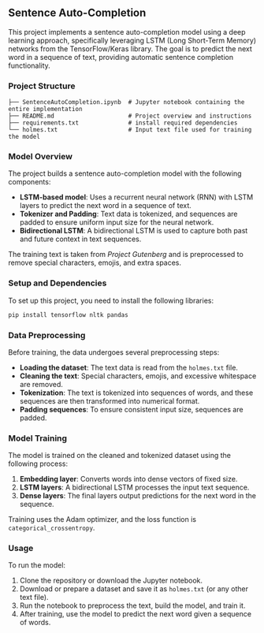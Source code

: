 ## Sentence Auto-Completion

This project implements a sentence auto-completion model using a deep learning approach, specifically leveraging LSTM (Long Short-Term Memory) networks from the TensorFlow/Keras library. The goal is to predict the next word in a sequence of text, providing automatic sentence completion functionality.

### Project Structure
```
├── SentenceAutoCompletion.ipynb  # Jupyter notebook containing the entire implementation
├── README.md                     # Project overview and instructions
├── requirements.txt              # install required dependencies
└── holmes.txt                    # Input text file used for training the model
```

### Model Overview

The project builds a sentence auto-completion model with the following components:
- **LSTM-based model**: Uses a recurrent neural network (RNN) with LSTM layers to predict the next word in a sequence of text.
- **Tokenizer and Padding**: Text data is tokenized, and sequences are padded to ensure uniform input size for the neural network.
- **Bidirectional LSTM**: A bidirectional LSTM is used to capture both past and future context in text sequences.
  
The training text is taken from *Project Gutenberg* and is preprocessed to remove special characters, emojis, and extra spaces.

### Setup and Dependencies

To set up this project, you need to install the following libraries:

```bash
pip install tensorflow nltk pandas
```

### Data Preprocessing

Before training, the data undergoes several preprocessing steps:
- **Loading the dataset**: The text data is read from the `holmes.txt` file.
- **Cleaning the text**: Special characters, emojis, and excessive whitespace are removed.
- **Tokenization**: The text is tokenized into sequences of words, and these sequences are then transformed into numerical format.
- **Padding sequences**: To ensure consistent input size, sequences are padded.

### Model Training

The model is trained on the cleaned and tokenized dataset using the following process:
1. **Embedding layer**: Converts words into dense vectors of fixed size.
2. **LSTM layers**: A bidirectional LSTM processes the input text sequence.
3. **Dense layers**: The final layers output predictions for the next word in the sequence.

Training uses the Adam optimizer, and the loss function is `categorical_crossentropy`.

### Usage

To run the model:
1. Clone the repository or download the Jupyter notebook.
2. Download or prepare a dataset and save it as `holmes.txt` (or any other text file).
3. Run the notebook to preprocess the text, build the model, and train it.
4. After training, use the model to predict the next word given a sequence of words.



